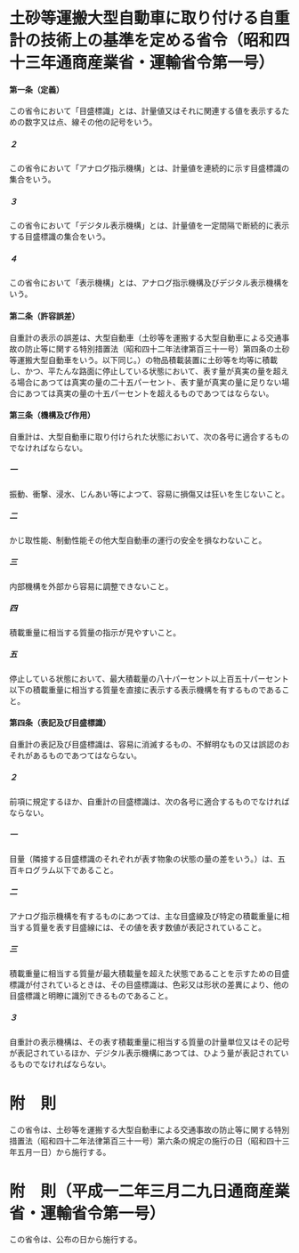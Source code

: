 # 土砂等運搬大型自動車に取り付ける自重計の技術上の基準を定める省令（昭和四十三年通商産業省・運輸省令第一号）
#### 第一条（定義）
この省令において「目盛標識」とは、計量値又はそれに関連する値を表示するための数字又は点、線その他の記号をいう。
##### ２
この省令において「アナログ指示機構」とは、計量値を連続的に示す目盛標識の集合をいう。
##### ３
この省令において「デジタル表示機構」とは、計量値を一定間隔で断続的に表示する目盛標識の集合をいう。
##### ４
この省令において「表示機構」とは、アナログ指示機構及びデジタル表示機構をいう。
#### 第二条（許容誤差）
自重計の表示の誤差は、大型自動車（土砂等を運搬する大型自動車による交通事故の防止等に関する特別措置法（昭和四十二年法律第百三十一号）第四条の土砂等運搬大型自動車をいう。以下同じ。）の物品積載装置に土砂等を均等に積載し、かつ、平たんな路面に停止している状態において、表す量が真実の量を超える場合にあつては真実の量の二十五パーセント、表す量が真実の量に足りない場合にあつては真実の量の十五パーセントを超えるものであつてはならない。
#### 第三条（機構及び作用）
自重計は、大型自動車に取り付けられた状態において、次の各号に適合するものでなければならない。
##### 一
振動、衝撃、浸水、じんあい等によつて、容易に損傷又は狂いを生じないこと。
##### 二
かじ取性能、制動性能その他大型自動車の運行の安全を損なわないこと。
##### 三
内部機構を外部から容易に調整できないこと。
##### 四
積載重量に相当する質量の指示が見やすいこと。
##### 五
停止している状態において、最大積載量の八十パーセント以上百五十パーセント以下の積載重量に相当する質量を直接に表示する表示機構を有するものであること。
#### 第四条（表記及び目盛標識）
自重計の表記及び目盛標識は、容易に消滅するもの、不鮮明なもの又は誤認のおそれがあるものであつてはならない。
##### ２
前項に規定するほか、自重計の目盛標識は、次の各号に適合するものでなければならない。
##### 一
目量（隣接する目盛標識のそれぞれが表す物象の状態の量の差をいう。）は、五百キログラム以下であること。
##### 二
アナログ指示機構を有するものにあつては、主な目盛線及び特定の積載重量に相当する質量を表す目盛線には、その値を表す数値が表記されていること。
##### 三
積載重量に相当する質量が最大積載量を超えた状態であることを示すための目盛標識が付されているときは、その目盛標識は、色彩又は形状の差異により、他の目盛標識と明瞭に識別できるものであること。
##### ３
自重計の表示機構は、その表す積載重量に相当する質量の計量単位又はその記号が表記されているほか、デジタル表示機構にあつては、ひよう量が表記されているものでなければならない。
# 附　則
この省令は、土砂等を運搬する大型自動車による交通事故の防止等に関する特別措置法（昭和四十二年法律第百三十一号）第六条の規定の施行の日（昭和四十三年五月一日）から施行する。
# 附　則（平成一二年三月二九日通商産業省・運輸省令第一号）
この省令は、公布の日から施行する。
